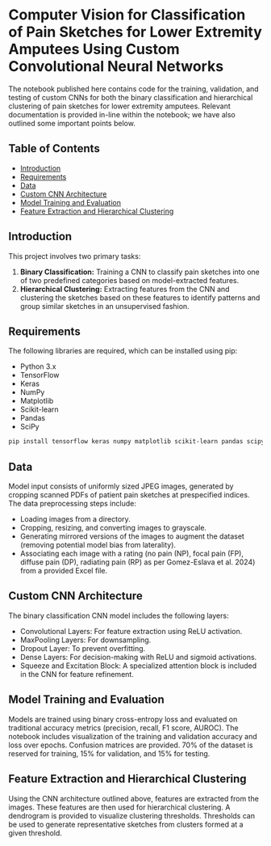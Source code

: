 # Computer Vision for Classification of Pain Sketches for Lower Extremity Amputees Using Custom Convolutional Neural Networks
The notebook published here contains code for the training, validation, and testing of custom CNNs for both the binary classification and hierarchical clustering of pain sketches for lower extremity amputees. Relevant documentation is provided in-line within the notebook; we have also outlined some important points below.

## Table of Contents

- [Introduction](#introduction)
- [Requirements](#requirements)
- [Data](#data)
- [Custom CNN Architecture](#custom-cnn-architecture)
- [Model Training and Evaluation](#model-training-and-evaluation)
- [Feature Extraction and Hierarchical Clustering](#feature-extraction-and-hierarchical-clustering)

## Introduction

This project involves two primary tasks:
1. **Binary Classification:** Training a CNN to classify pain sketches into one of two predefined categories based on model-extracted features.
2. **Hierarchical Clustering:** Extracting features from the CNN and clustering the sketches based on these features to identify patterns and group similar sketches in an unsupervised fashion.

## Requirements

The following libraries are required, which can be installed using pip:

- Python 3.x
- TensorFlow
- Keras
- NumPy
- Matplotlib
- Scikit-learn
- Pandas
- SciPy

```bash
pip install tensorflow keras numpy matplotlib scikit-learn pandas scipy
```

## Data
Model input consists of uniformly sized JPEG images, generated by cropping scanned PDFs of patient pain sketches at prespecified indices. The data preprocessing steps include:

- Loading images from a directory.
- Cropping, resizing, and converting images to grayscale.
- Generating mirrored versions of the images to augment the dataset (removing potential model bias from laterality).
- Associating each image with a rating (no pain (NP), focal pain (FP), diffuse pain (DP), radiating pain (RP) as per Gomez-Eslava et al. 2024) from a provided Excel file.

## Custom CNN Architecture
The binary classification CNN model includes the following layers:

- Convolutional Layers: For feature extraction using ReLU activation.
- MaxPooling Layers: For downsampling.
- Dropout Layer: To prevent overfitting.
- Dense Layers: For decision-making with ReLU and sigmoid activations.
- Squeeze and Excitation Block: A specialized attention block is included in the CNN for feature refinement.

## Model Training and Evaluation
Models are trained using binary cross-entropy loss and evaluated on traditional accuracy metrics (precision, recall, F1 score, AUROC). The notebook includes visualization of the training and validation accuracy and loss over epochs. Confusion matrices are provided. 70% of the dataset is reserved for training, 15% for validation, and 15% for testing.

## Feature Extraction and Hierarchical Clustering
Using the CNN architecture outlined above, features are extracted from the images. These features are then used for hierarchical clustering. A dendrogram is provided to visualize clustering thresholds. Thresholds can be used to generate representative sketches from clusters formed at a given threshold.
